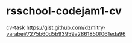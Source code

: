 # rsschool-codejam1-cv
cv-task
https://gist.github.com/dzmitry-varabei/7275b60d5b93959a2861850f061eda96

